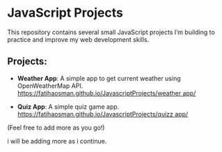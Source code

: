 # JavaScript Projects

This repository contains several small JavaScript projects I’m building to practice and improve my web development skills.

## Projects:

- **Weather App**: A simple app to get current weather using OpenWeatherMap API.  
  [https://fatihaosman.github.io/JavascriptProjects/weather app/](https://fatihaosman.github.io/JavascriptProjects/weather%20app/)

- **Quiz App**: A simple quiz game app.  
  [https://fatihaosman.github.io/JavascriptProjects/quizz app/](https://fatihaosman.github.io/JavascriptProjects/quizz%20app/)

(Feel free to add more as you go!)



i will be adding more as i continue.

